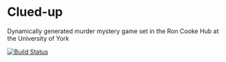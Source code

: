 # Clued-up
Dynamically generated murder mystery game set in the Ron Cooke Hub at the University of York

[![Build Status](https://travis-ci.org/HenryCadogan/Clued-Up.svg?branch=master)](https://travis-ci.org/HenryCadogan/Clued-Up)
